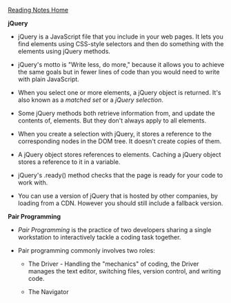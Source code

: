 [Reading Notes Home](https://d-d-wolfe.github.io/reading-notes/)

**jQuery**

- jQuery is a JavaScript file that you include in your web pages. It lets you find elements using CSS-style selectors and then do something with the elements using jQuery methods.

- jQuery's motto is "Write less, do more," because it allows you to achieve the same goals but in fewer lines of code than you would need to write with plain JavaScript.

- When you select one or more elements, a jQuery object is returned. It's also known as a *matched set* or a *jQuery selection*.

- Some jQuery methods both retrieve information from, and update the contents of, elements. But they don't always apply to all elements.

- When you create a selection with jQuery, it stores a reference to the corresponding nodes in the DOM tree. It doesn't create copies of them.

- A jQuery object stores references to elements. Caching a jQuery object stores a reference to it in a variable.

- jQuery's .ready() method checks that the page is ready for your code to work with. 

- You can use a version of jQuery that is hosted by other companies, by loading from a CDN. However you should still include a fallback version.

**Pair Programming**

- *Pair Programming* is the practice of two developers sharing a single workstation to interactively tackle a coding task together.

- Pair programming commonly involves two roles:
  
  - The Driver - Handling the "mechanics" of coding, the Driver manages the text editor, switching files, version control, and writing code.
  
  - The Navigator 